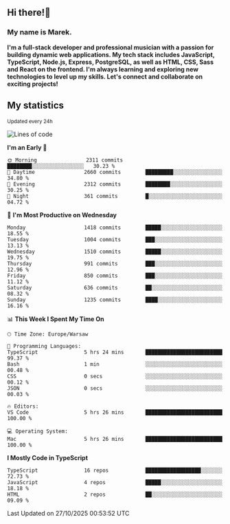 ## Hi there!👋 ##
### My name is Marek. ###

**I'm a full-stack developer and professional musician with a passion for building dynamic web applications. My tech stack includes JavaScript, TypeScript, Node.js, Express, PostgreSQL, as well as HTML, CSS, Sass and React on the frontend. I'm always learning and exploring new technologies to level up my skills. Let's connect and collaborate on exciting projects!**

## My statistics ##
<sub>Updated every 24h</sub>
<!--START_SECTION:waka-->
![Lines of code](https://img.shields.io/badge/From%20Hello%20World%20I%27ve%20Written-18.9%20million%20lines%20of%20code-blue)

**I'm an Early 🐤** 

```text
🌞 Morning                2311 commits        ████████░░░░░░░░░░░░░░░░░   30.23 % 
🌆 Daytime                2660 commits        █████████░░░░░░░░░░░░░░░░   34.80 % 
🌃 Evening                2312 commits        ████████░░░░░░░░░░░░░░░░░   30.25 % 
🌙 Night                  361 commits         █░░░░░░░░░░░░░░░░░░░░░░░░   04.72 % 
```
📅 **I'm Most Productive on Wednesday** 

```text
Monday                   1418 commits        █████░░░░░░░░░░░░░░░░░░░░   18.55 % 
Tuesday                  1004 commits        ███░░░░░░░░░░░░░░░░░░░░░░   13.13 % 
Wednesday                1510 commits        █████░░░░░░░░░░░░░░░░░░░░   19.75 % 
Thursday                 991 commits         ███░░░░░░░░░░░░░░░░░░░░░░   12.96 % 
Friday                   850 commits         ███░░░░░░░░░░░░░░░░░░░░░░   11.12 % 
Saturday                 636 commits         ██░░░░░░░░░░░░░░░░░░░░░░░   08.32 % 
Sunday                   1235 commits        ████░░░░░░░░░░░░░░░░░░░░░   16.16 % 
```


📊 **This Week I Spent My Time On** 

```text
🕑︎ Time Zone: Europe/Warsaw

💬 Programming Languages: 
TypeScript               5 hrs 24 mins       █████████████████████████   99.37 % 
Bash                     1 min               ░░░░░░░░░░░░░░░░░░░░░░░░░   00.48 % 
CSS                      0 secs              ░░░░░░░░░░░░░░░░░░░░░░░░░   00.12 % 
JSON                     0 secs              ░░░░░░░░░░░░░░░░░░░░░░░░░   00.03 % 

🔥 Editors: 
VS Code                  5 hrs 26 mins       █████████████████████████   100.00 % 

💻 Operating System: 
Mac                      5 hrs 26 mins       █████████████████████████   100.00 % 
```

**I Mostly Code in TypeScript** 

```text
TypeScript               16 repos            ██████████████████░░░░░░░   72.73 % 
JavaScript               4 repos             █████░░░░░░░░░░░░░░░░░░░░   18.18 % 
HTML                     2 repos             ██░░░░░░░░░░░░░░░░░░░░░░░   09.09 % 
```




 Last Updated on 27/10/2025 00:53:52 UTC
<!--END_SECTION:waka-->

<!--
**MarekSax/MarekSax** is a ✨ _special_ ✨ repository because its `README.md` (this file) appears on your GitHub profile.

Here are some ideas to get you started:

- 🔭 I’m currently working on ...
- 🌱 I’m currently learning ...
- 👯 I’m looking to collaborate on ...
- 🤔 I’m looking for help with ...
- 💬 Ask me about ...
- 📫 How to reach me: ...
- 😄 Pronouns: ...
- ⚡ Fun fact: ...
-->
